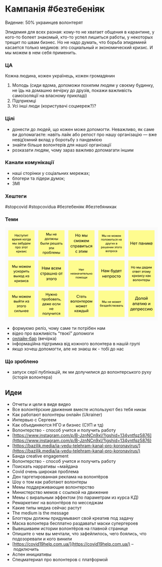 # Кампанія \#безтебеніяк

Видение: 50% украинцев волонтерят

Эпидемия для всех разная: кому-то не хватает общения в карантине, у кого-то болеет знакомый, кто-то успел лишиться работы, у некоторых трещит по швам бизнес. Но не надо думать, что борьба эпидемией касается только медиков: это социальный и экономический кризис. И мы можем в нем себя применить.

### ЦА

Кожна людина, кожен українець, кожен громадянин

1. Молодь \(сиди вдома, допоможи похилим людям у своєму будинку, не їдь на домашню вечірку до друзів, покажи важливість самоізоляції на власному прикладі\)
2. Підприємці 
3. Усі інші люди \(користувачі соцмереж?\)?

### Цілі

* донести до людей, що кожен може допомогти. Неважливо, як саме ви допомагаєте: навіть лайк або репост про нашу організацію — вже невід’ємний вклад у боротьбу з пандемією
* знайти більше волонтерів для нашої організації
* розказати людям, чому зараз важливо допомагати іншим

### Канали комунікації

* наші сторінки у соціальних мережах;
* блогери та лідери думок;
* ЗМІ

### Хештеги

\#stopcovid \#stopcovidua \#безтебеніяк \#безтебяникак

### Теми 

![](../../.gitbook/assets/image%20%2891%29.png)

* формуємо реліз, чому саме ти потрібен нам
* відео про важливість “твоєї” допомоги
* [онлайн-бар](https://docs.google.com/document/d/1Igt-jd8UEGWAxbpkyqMtLNB8NAJNY_q4Bc1ZhycmtFg/edit) \(вечірка\)
* інформаційна підтримка від кожного волонтера в нашій групі
* якщо хочеш допомогти, але не знаєш як - тобі до нас

### Що зроблено

* запуск серії публікацій, як ми долучилися до волонтерського руху \(історія волонтера\)

## Идеи

* Отчеты и цели в виде видео
* Все волонтёрские движения вместе используют без тебя никак
* Как работают волонтеры онлайн \(Ukrainer\)
* Интервью с Сергеем
* Как объединяются НГО и бизнес \(СУП и тд\)
* Волонтерство - способ учится и получить работу
* [https://www.instagram.com/p/B-JznNCn9xl/?igshid=134yntfqz5876](https://www.instagram.com/p/B-JznNCn9xl/?igshid=134yntfqz5876)
* [https://bazilik.media/ia-vedu-telehram-kanal-pro-koronavirus/](https://bazilik.media/ia-vedu-telehram-kanal-pro-koronavirus/)
* Банда creative engagement
* Волонтерство - способ учится и получить работу
* Поискать нарративы ~майдана
* Covid очень широкая проблема
* Ден таргетированная реклама на волонтёров
* Шоу о том как работают волонтеры
* Мемы поддерживающие волонтерство
* Министерство мемов с ссылкой на движение
* Мемы с виральным эффектом \(по параметрам из курса КД\)
* Ремаркетинг на волонтёров по месседжам
* Какие типы медиа сейчас растут
* The medium is the message
* Блоггеры должны придумывают свой креатив под задачу
* Маска волонтера бесплатно раздаватьт маски супергероев
* Вывешиваем истории волонтёров на главной странице
* Опишите о чем вы мечтали, что зафейлилось, чего боялись, что подозоревали и кого винили
* [https://covid19help.com.ua/](https://covid19help.com.ua/) – подключить
* Аспен инициативы
* Спецматериал про волонтеров с платформой

